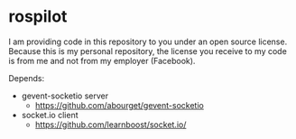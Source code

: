rospilot
========
I am providing code in this repository to you under an open source license.
Because this is my personal repository, the license you receive to my code is
from me and not from my employer (Facebook).

Depends:
* gevent-socketio server
  * https://github.com/abourget/gevent-socketio
* socket.io client
  * https://github.com/learnboost/socket.io/
